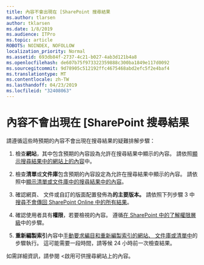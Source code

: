 ```yaml
---
title: 內容不會出現在 [SharePoint 搜尋結果
ms.author: tlarsen
author: tklarsen
ms.date: 1/8/2019
ms.audience: ITPro
ms.topic: article
ROBOTS: NOINDEX, NOFOLLOW
localization_priority: Normal
ms.assetid: 693db84f-2737-4c21-b027-4ab3d121b4a8
ms.openlocfilehash: de607b75f973322359888c300ba1849e117d0092
ms.sourcegitcommit: 9d78905c512192ffc4675468abd2efc5f2e4baf4
ms.translationtype: MT
ms.contentlocale: zh-TW
ms.lasthandoff: 04/23/2019
ms.locfileid: "32408063"
---
```

# <a name="content-doesnt-appear-in-sharepoint-search-results"></a>內容不會出現在 [SharePoint 搜尋結果

請遵循這些時預期的內容不會出現在搜尋結果的疑難排解步驟：
  
1. 檢查**網站**，其中包含預期的內容設為允許在搜尋結果中顯示的內容。 請依照[顯示搜尋結果中的網站上的內容](https://docs.microsoft.com/sharepoint/make-site-content-searchable#show-content-on-a-site-in-search-results)中。
    
2. 檢查**清單**或**文件庫**包含預期的內容設定為允許在搜尋結果中顯示的內容。 請依照中[顯示清單或文件庫中的搜尋結果中的內容](https://docs.microsoft.com/sharepoint/make-site-content-searchable#show-content-from-lists-or-libraries-in-search-results)。 
    
3. 確認網頁、 文件或自訂的版面配置發佈為**的主要版本。** 請依照下列步驟 3 中[搜尋不會傳回 SharePoint Online 中的所有結果](https://go.microsoft.com/fwlink/?linkid=874525)。
    
4. 確認使用者具有**權限**，若要檢視的內容。 遵循[在 SharePoint 中的了解權限層級](https://go.microsoft.com/fwlink/?linkid=867071)中的步驟。
    
5. **重新編製索引**內容中[手動要求編目和重新編製索引的網站、 文件庫或清單中](https://docs.microsoft.com/sharepoint/crawl-site-content)的步驟執行。 這可能需要一段時間，請等候 24 小時前一次檢查結果。
    
如需詳細資訊，請參閱 <<c0>啟用可供搜尋網站上的內容。 
  

